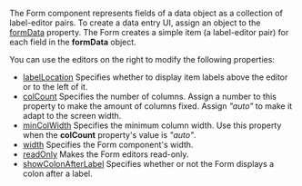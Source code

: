 The Form component represents fields of a data object as a collection of label-editor pairs. To create a data entry UI, assign an object to the [formData](/Documentation/ApiReference/UI_Components/dxForm/Configuration/#formData) property. The Form creates a simple item (a label-editor pair) for each field in the **formData** object.

You can use the editors on the right to modify the following properties:     
- [labelLocation](/Documentation/ApiReference/UI_Components/dxForm/Configuration/#labelLocation)
Specifies whether to display item labels above the editor or to the left of it.
- [colCount](/Documentation/ApiReference/UI_Components/dxForm/Configuration/#colCount)
Specifies the number of columns. Assign a number to this property to make the amount of columns fixed. Assign *"auto"* to make it adapt to the screen width.
- [minColWidth](/Documentation/ApiReference/UI_Components/dxForm/Configuration/#minColWidth)
Specifies the minimum column width. Use this property when the **colCount** property's value is *"auto"*.
- [width](/Documentation/ApiReference/UI_Components/dxForm/Configuration/#width)
Specifies the Form component's width.
- [readOnly](/Documentation/ApiReference/UI_Components/dxForm/Configuration/#readOnly)
Makes the Form editors read-only.
- [showColonAfterLabel](/Documentation/ApiReference/UI_Components/dxForm/Configuration/#showColonAfterLabel)
Specifies whether or not the Form displays a colon after a label. 

